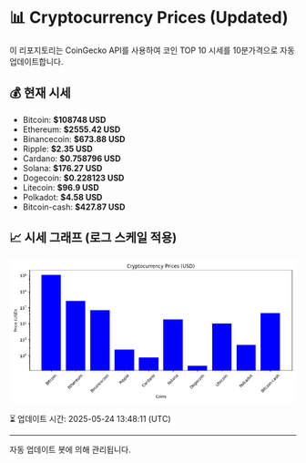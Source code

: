 
# 📊 Cryptocurrency Prices (Updated)

이 리포지토리는 CoinGecko API를 사용하여 코인 TOP 10 시세를 10분가격으로 자동 업데이트합니다.

## 💰 현재 시세
- Bitcoin: **$108748 USD**
- Ethereum: **$2555.42 USD**
- Binancecoin: **$673.88 USD**
- Ripple: **$2.35 USD**
- Cardano: **$0.758796 USD**
- Solana: **$176.27 USD**
- Dogecoin: **$0.228123 USD**
- Litecoin: **$96.9 USD**
- Polkadot: **$4.58 USD**
- Bitcoin-cash: **$427.87 USD**

## 📈 시세 그래프 (로그 스케일 적용)
![Crypto Prices](crypto_prices.png)

⏳ 업데이트 시간: 2025-05-24 13:48:11 (UTC)

---
자동 업데이트 봇에 의해 관리됩니다.
